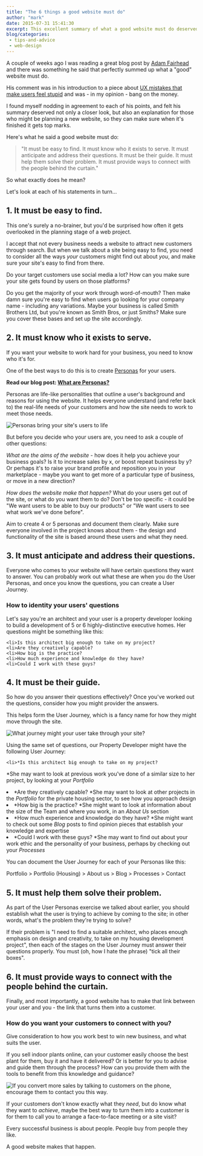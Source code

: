 ```yaml
---
title: "The 6 things a good website must do"
author: "mark"
date: 2015-07-31 15:41:30
excerpt: This excellent summary of what a good website must do deserved a little explanation...
blog/categories: 
 - tips-and-advice
 - web-design
---
```


A couple of weeks ago I was reading a great blog post by [Adam Fairhead](http://thenextweb.com/author/adamfairhead/) and there was something he said that perfectly summed up what a "good" website must do.

His comment was in his introduction to a piece about [UX mistakes that make users feel stupid](http://thenextweb.com/dd/2015/07/16/5-ux-mistakes-that-make-users-feel-stupid/?ref=webdesignernews.com) and was - in my opinion - bang on the money.

I found myself nodding in agreement to each of his points, and felt his summary deserved not only a closer look, but also an explanation for those who might be planning a new website, so they can make sure when it's finished it gets top marks.

Here's what he said a good website must do:

> "It must be easy to find. It must know who it exists to serve. It must anticipate and address their questions. It must be their guide. It must help them solve their problem. It must provide ways to connect with the people behind the curtain."

So what exactly does he mean?

Let's look at each of his statements in turn...

## 1. It must be easy to find.

This one's surely a no-brainer, but you'd be surprised how often it gets overlooked in the planning stage of a web project.

I accept that not every business needs a website to attract new customers through search. But when we talk about a site being easy to find, you need to consider all the ways *your* customers might find out about *you*, and make sure your site's easy to find from there.

Do your target customers use social media a lot? How can you make sure your site gets found by users on those platforms?

Do you get the majority of your work through word-of-mouth? Then make damn sure you're easy to find when users go looking for your company name - including any variations. Maybe your business is called Smith Brothers Ltd, but you're known as Smith Bros, or just Smiths? Make sure you cover these bases and set up the site accordingly.

## 2. It must know who it exists to serve.

If you want your website to work hard for your business, you need to know who it's for.

One of the best ways to do this is to create [Personas](http://www.tomango.co.uk/thinks/what-are-personas/) for your users.

__Read our blog post: [What are Personas?](http://www.tomango.co.uk/thinks/what-are-personas/)__

Personas are life-like personalities that outline a user's background and reasons for using the website. It helps everyone understand (and refer back to) the real-life needs of your customers and how the site needs to work to meet those needs.

![](images/blog/personas-examples.jpg "Personas bring your site's users to life")

But before you decide who your users are, you need to ask a couple of other questions:

*What are the aims of the website* - how does it help you achieve your business goals? Is it to increase sales by x, or boost repeat business by y? Or perhaps it's to raise your brand profile and reposition you in your marketplace - maybe you want to get more of a particular type of business, or move in a new direction?

*How does the website make that happen?* What do your users get out of the site, or what do you want them to do? Don't be too specific - it could be "We want users to be able to buy our products" or "We want users to see what work we've done before".

Aim to create 4 or 5 personas and document them clearly. Make sure everyone involved in the project knows about them - the design and functionality of the site is based around these users and what they need.

## 3. It must anticipate and address their questions.

Everyone who comes to your website will have certain questions they want to answer. You can probably work out what these are when you do the User Personas, and once you know the questions, you can create a User Journey.

### How to identity your users' questions

Let's say you're an architect and your user is a property developer looking to build a development of 5 or 6 highly-distinctive executive homes. Her questions might be something like this:

	<li>Is this architect big enough to take on my project?
	<li>Are they creatively capable?
	<li>How big is the practice?
	<li>How much experience and knowledge do they have?
	<li>Could I work with these guys?



## 4. It must be their guide.

So how do you answer their questions effectively? Once you've worked out the questions, consider how you might provider the answers.

This helps form the User Journey, which is a fancy name for how they might move through the site.

![](images/blog/user-journey.jpg "What journey might your user take through your site?")

Using the same set of questions, our Property Developer might have the following User Journey:

	<li>*Is this architect big enough to take on my project?
*She may want to look at previous work you've done of a similar size to her project, by looking at your *Portfolio*
	<li>*Are they creatively capable?
*She may want to look at other projects in the *Portfolio* for the private housing sector, to see how you approach design
	<li>*How big is the practice?
*She might want to look at information about the size of the Team and where you work, in an *About Us* section
	<li>*How much experience and knowledge do they have?
*She might want to check out some *Blog* posts to find opinion pieces that establish your knowledge and expertise
	<li>*Could I work with these guys?
*She may want to find out about your work ethic and the personality of your business, perhaps by checking out your *Processes*


You can document the User Journey for each of your Personas like this:

Portfolio &gt; Portfolio (Housing) &gt; About us &gt; Blog &gt; Processes &gt; Contact

## 5. It must help them solve their problem.

As part of the User Personas exercise we talked about earlier, you should establish what the user is trying to achieve by coming to the site; in other words, what's the problem they're trying to solve?

If their problem is "I need to find a suitable architect, who places enough emphasis on design and creativity, to take on my housing development project", then each of the stages on the User Journey must answer their questions properly. You must (oh, how I hate the phrase) "tick all their boxes".

## 6. It must provide ways to connect with the people behind the curtain.

Finally, and most importantly, a good website has to make that link between your user and you - the link that turns them into a customer.

### How do you want your customers to connect with you?

Give consideration to how you work best to win new business, and what suits the user.

If you sell indoor plants online, can your customer easily choose the best plant for them, buy it and have it delivered? Or is better for you to advise and guide them through the process? How can you provide them with the tools to benefit from this knowledge and guidance?

![](images/blog/contact-by-phone.jpg "If you convert more sales by talking to customers on the phone, encourage them to contact you this way.")

If your customers don't know exactly what they *need*, but do know what they want to *achieve*, maybe the best way to turn them into a customer is for them to call you to arrange a face-to-face meeting or a site visit?

Every successful business is about people. People buy from people they like.

A good website makes that happen.


